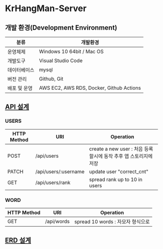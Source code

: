 # KrHangMan-Server

## 개발 환경(Development Environment)
| 분류 | 개발환경 | 
|---|---|
| 운영체제 | Windows 10 64bit / Mac OS |
| 개발도구 | Visual Studio Code |
| 데이터베이스 | mysql |
| 버전 관리 | Github, Git |
| 배포 및 운영 | AWS EC2, AWS RDS, Docker, Github Actions  |

## <a href="https://app.swaggerhub.com/apis/OPOP0421/KrHangMan/1.0.0#/Selection%20nickname/selectnickname">API 설계</a>

### USERS
| HTTP Method | URI | Operation |
| --- | --- | --- |
| POST | /api/users | create a new user : 처음 등록할시에 동작 추후 앱 스토리지에 저장 |
| PATCH | /api/users/:username | update user "correct_cnt" |  
| GET | /api/users/rank| spread rank up to 10 in users |

### WORD 
| HTTP Method | URI | Operation |
| --- | --- | --- |
| GET | /api/words | spread 10 words : 자모자 형식으로 |

## <a href="#">ERD 설계</a>

